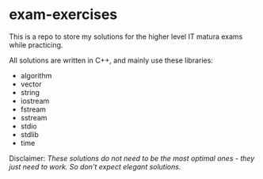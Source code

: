 # exam-exercises

This is a repo to store my solutions for the higher level IT matura exams while practicing. 

All solutions are written in C++, and mainly use these libraries:
* algorithm
* vector
* string
* iostream
* fstream
* sstream
* stdio
* stdlib
* time

Disclaimer:
*These solutions do not need to be the most optimal ones - they just need to work. So don't expect elegant solutions.*
